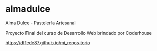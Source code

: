 # almadulce

Alma Dulce - Pastelería Artesanal

Proyecto Final del curso de Desarrollo Web brindado por Coderhouse

https://dffede87.github.io/mi_repositorio